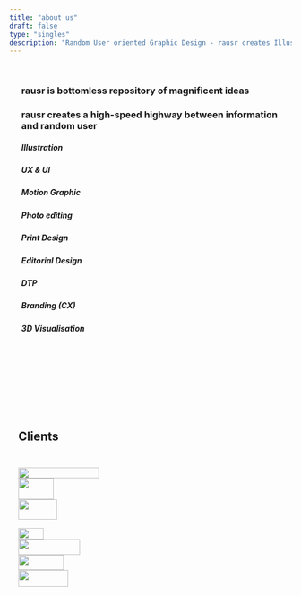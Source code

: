 ```yaml
---
title: "about us"
draft: false
type: "singles"
description: "Random User oriented Graphic Design - rausr creates Illustrations, UX & UI designs, Motion Graphics, Print Designs, Editorial Designs and more."
---
```


<div style="margin: auto; padding: 1rem; flex: 1 0 auto;">

<div class="row justify-content-md-center mb-4" style="margin-left: 0.35rem !important; margin-right: 0.35rem !important;">
<h3><strong>rausr</strong> is bottomless repository of magnificent ideas</h3>
</div>

<div class="row justify-content-md-center mb-5" style="margin-left: 0.35rem !important; margin-right: 0.35rem !important;">
<h3><strong>rausr</strong> creates a high-speed highway between information and random user</h3>
</div>

<div class="row justify-content-md-center" style="margin-bottom: 8rem !important;margin-left: 0.35rem !important; margin-right: 0.35rem !important;">

<div class="card text-center">
  <div class="card-body">
    <h5 class="card-title">Illustration</h5>
  </div>
</div>

<div class="card text-center">
  <div class="card-body">
    <h5 class="card-title">UX & UI</h5>
  </div>
</div>

<div class="card text-center">
  <div class="card-body">
    <h5 class="card-title">Motion Graphic</h5>
  </div>
</div>

<div class="card text-center">
  <div class="card-body">
    <h5 class="card-title">Photo editing</h5>
  </div>
</div>

<div class="card text-center">
  <div class="card-body">
    <h5 class="card-title">Print Design</h5>
  </div>
</div>

<div class="card text-center">
  <div class="card-body">
    <h5 class="card-title">Editorial Design</h5>
  </div>
</div>

<div class="card text-center">
  <div class="card-body">
    <h5 class="card-title">DTP</h5>
  </div>
</div>

<div class="card text-center">
  <div class="card-body">
    <h5 class="card-title">Branding (CX)</h5>
  </div>
</div>

<div class="card text-center">
  <div class="card-body">
    <h5 class="card-title">3D Visualisation</h5>
  </div>
</div>

</div>


<div class="container-heading mb-5">
	<div class="head-icon my-1">
		<img class="client-img" src="/svg/head-icon.svg" width="48px" height="15px">
	</div>
    <h2>Clients</h2>
    <div class="head-arrow my-1">
		<img class="client-img" src="/svg/arrow-icon.svg" width="12px" height="25px">
	</div>
</div>


<div class="row d-flex" style="margin-bottom: 5rem !important;">

  <div class="col-auto" style="margin: auto !important;">
    <img class="client-img" src="/svg/konica-minolta.svg" width="144px" height="19px">
  </div>

  <div class="col-auto" style="margin: auto !important;">
    <img class="client-img" src="/svg/cnb.svg" width="63px" height="38px">
  </div>

  <div class="col-auto" style="margin: auto !important;">
    <img class="client-img" src="/svg/betsys.svg" width="69px" height="36px">
  </div>

  <div class="col-auto" style="margin: auto !important;">
    <img class="client-img" src="/svg/zentiva.svg" width="87px" height="15px">
  </div>

  <div class="col-auto" style="margin: auto !important;">
    <img class="client-img" src="/svg/ibl.svg" width="45px" height="20px">
  </div>

  <div class="col-auto" style="margin: auto !important;">
    <img class="client-img" src="/svg/slsp.svg" width="110px" height="28px">
  </div>

  <div class="col-auto" style="margin: auto !important;">
    <img class="client-img" src="/svg/takeda.svg" width="81px" height="27px">
  </div>

  <div class="col-auto" style="margin: auto !important;">
    <img class="client-img" src="/svg/bollore.svg" width="89px" height="30px">
  </div>

</div>
</div>

